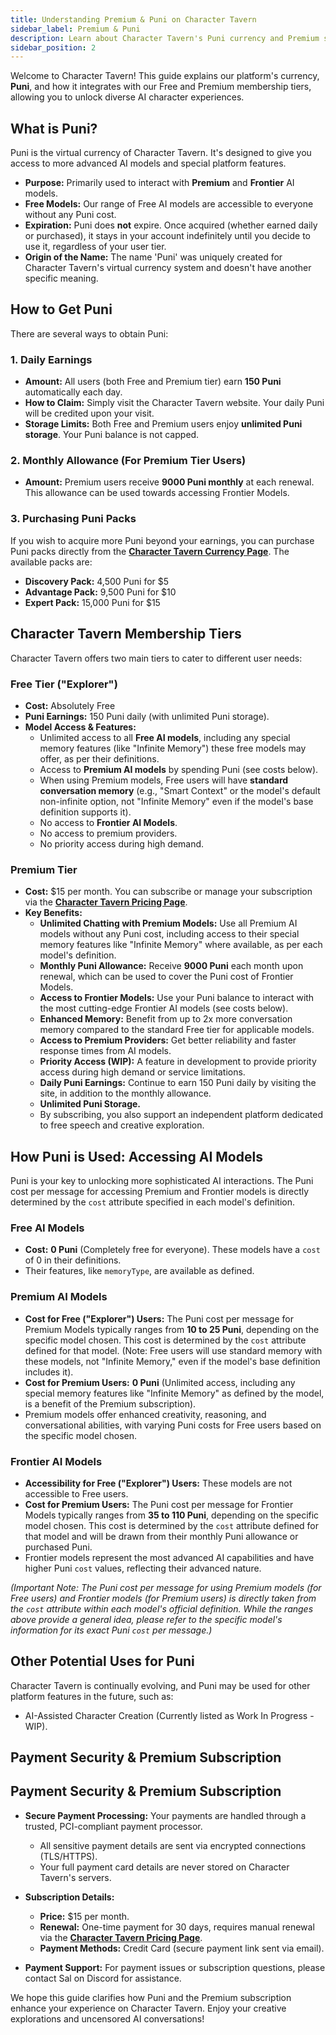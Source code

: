 ```yaml
---
title: Understanding Premium & Puni on Character Tavern
sidebar_label: Premium & Puni
description: Learn about Character Tavern's Puni currency and Premium subscription. Understand how to earn, buy, and spend Puni, access different AI models, and the benefits of the $15/month Premium tier.
sidebar_position: 2
---
```


Welcome to Character Tavern! This guide explains our platform's currency, **Puni**, and how it integrates with our Free and Premium membership tiers, allowing you to unlock diverse AI character experiences.

## What is Puni?

Puni is the virtual currency of Character Tavern. It's designed to give you access to more advanced AI models and special platform features.

* **Purpose:** Primarily used to interact with **Premium** and **Frontier** AI models.
* **Free Models:** Our range of Free AI models are accessible to everyone without any Puni cost.
* **Expiration:** Puni does **not** expire. Once acquired (whether earned daily or purchased), it stays in your account indefinitely until you decide to use it, regardless of your user tier.
* **Origin of the Name:** The name 'Puni' was uniquely created for Character Tavern's virtual currency system and doesn't have another specific meaning.

## How to Get Puni

There are several ways to obtain Puni:

### 1. Daily Earnings
* **Amount:** All users (both Free and Premium tier) earn **150 Puni** automatically each day.
* **How to Claim:** Simply visit the Character Tavern website. Your daily Puni will be credited upon your visit.
* **Storage Limits:** Both Free and Premium users enjoy **unlimited Puni storage**. Your Puni balance is not capped.

### 2. Monthly Allowance (For Premium Tier Users)
* **Amount:** Premium users receive **9000 Puni monthly** at each renewal. This allowance can be used towards accessing Frontier Models.

### 3. Purchasing Puni Packs
If you wish to acquire more Puni beyond your earnings, you can purchase Puni packs directly from the [**Character Tavern Currency Page**](https://character-tavern.com/currency).
The available packs are:
* **Discovery Pack:** 4,500 Puni for $5
* **Advantage Pack:** 9,500 Puni for $10
* **Expert Pack:** 15,000 Puni for $15

## Character Tavern Membership Tiers

Character Tavern offers two main tiers to cater to different user needs:

### Free Tier ("Explorer")
* **Cost:** Absolutely Free
* **Puni Earnings:** 150 Puni daily (with unlimited Puni storage).
* **Model Access & Features:**
    * Unlimited access to all **Free AI models**, including any special memory features (like "Infinite Memory") these free models may offer, as per their definitions.
    * Access to **Premium AI models** by spending Puni (see costs below).
    * When using Premium models, Free users will have **standard conversation memory** (e.g., "Smart Context" or the model's default non-infinite option, not "Infinite Memory" even if the model's base definition supports it).
    * No access to **Frontier AI Models**.
    * No access to premium providers.
    * No priority access during high demand.

### Premium Tier
* **Cost:** $15 per month. You can subscribe or manage your subscription via the [**Character Tavern Pricing Page**](https://character-tavern.com/store/pricing).
* **Key Benefits:**
    * **Unlimited Chatting with Premium Models:** Use all Premium AI models without any Puni cost, including access to their special memory features like "Infinite Memory" where available, as per each model's definition.
    * **Monthly Puni Allowance:** Receive **9000 Puni** each month upon renewal, which can be used to cover the Puni cost of Frontier Models.
    * **Access to Frontier Models:** Use your Puni balance to interact with the most cutting-edge Frontier AI models (see costs below).
    * **Enhanced Memory:** Benefit from up to 2x more conversation memory compared to the standard Free tier for applicable models.
    * **Access to Premium Providers:** Get better reliability and faster response times from AI models.
    * **Priority Access (WIP):** A feature in development to provide priority access during high demand or service limitations.
    * **Daily Puni Earnings:** Continue to earn 150 Puni daily by visiting the site, in addition to the monthly allowance.
    * **Unlimited Puni Storage.**
    * By subscribing, you also support an independent platform dedicated to free speech and creative exploration.

## How Puni is Used: Accessing AI Models

Puni is your key to unlocking more sophisticated AI interactions. The Puni cost per message for accessing Premium and Frontier models is directly determined by the `cost` attribute specified in each model's definition.

### Free AI Models
* **Cost:** **0 Puni** (Completely free for everyone). These models have a `cost` of 0 in their definitions.
* Their features, like `memoryType`, are available as defined.

### Premium AI Models
* **Cost for Free ("Explorer") Users:** The Puni cost per message for Premium Models typically ranges from **10 to 25 Puni**, depending on the specific model chosen. This cost is determined by the `cost` attribute defined for that model. (Note: Free users will use standard memory with these models, not "Infinite Memory," even if the model's base definition includes it).
* **Cost for Premium Users:** **0 Puni** (Unlimited access, including any special memory features like "Infinite Memory" as defined by the model, is a benefit of the Premium subscription).
* Premium models offer enhanced creativity, reasoning, and conversational abilities, with varying Puni costs for Free users based on the specific model chosen.

### Frontier AI Models
* **Accessibility for Free ("Explorer") Users:** These models are not accessible to Free users.
* **Cost for Premium Users:** The Puni cost per message for Frontier Models typically ranges from **35 to 110 Puni**, depending on the specific model chosen. This cost is determined by the `cost` attribute defined for that model and will be drawn from their monthly Puni allowance or purchased Puni.
* Frontier models represent the most advanced AI capabilities and have higher Puni `cost` values, reflecting their advanced nature.

*(Important Note: The Puni cost per message for using Premium models (for Free users) and Frontier models (for Premium users) is directly taken from the `cost` attribute within each model's official definition. While the ranges above provide a general idea, please refer to the specific model's information for its exact Puni `cost` per message.)*

## Other Potential Uses for Puni
Character Tavern is continually evolving, and Puni may be used for other platform features in the future, such as:
* AI-Assisted Character Creation (Currently listed as Work In Progress - WIP).

## Payment Security & Premium Subscription
## Payment Security & Premium Subscription

* **Secure Payment Processing:** Your payments are handled through a trusted, PCI-compliant payment processor.
    * All sensitive payment details are sent via encrypted connections (TLS/HTTPS).
    * Your full payment card details are never stored on Character Tavern's servers.

* **Subscription Details:**
    * **Price:** $15 per month.
    * **Renewal:** One-time payment for 30 days, requires manual renewal via the [**Character Tavern Pricing Page**](https://character-tavern.com/store/pricing).
    * **Payment Methods:** Credit Card (secure payment link sent via email).

* **Payment Support:** For payment issues or subscription questions, please contact Sal on Discord for assistance.

We hope this guide clarifies how Puni and the Premium subscription enhance your experience on Character Tavern. Enjoy your creative explorations and uncensored AI conversations!